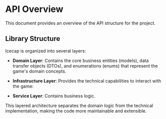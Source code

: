 # API Overview

This document provides an overview of the API structure for the project.

## Library Structure

Icecap is organized into several layers:

- **Domain Layer**: Contains the core business entities (models), data transfer objects (DTOs), and enumerations (enums) that represent the game's domain concepts.

- **Infrastructure Layer**: Provides the technical capabilities to interact with the game:

- **Service Layer**: Contains business logic.

This layered architecture separates the domain logic from the technical implementation, making the code more maintainable and extensible.
